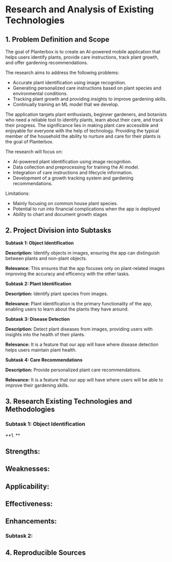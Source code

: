 # Research and Analysis of Existing Technologies

## 1. Problem Definition and Scope

  The goal of Planterbox is to create an AI-powered mobile application that helps users identify plants, provide care instructions, track plant growth, and offer gardening recommendations. 
  
  The research aims to address the following problems:
  - Accurate plant identification using image recognition.
  - Generating personalized care instructions based on plant species and environmental conditions.
  - Tracking plant growth and providing insights to improve gardening skills.
  - Continually training an ML model that we develop.

  The application targets plant enthusiasts, beginner gardeners, and botanists who need a reliable tool to identify plants, learn about their care, and track their progress. The significance lies in making plant care accessible and enjoyable for everyone with the help of technology. Providing the typical member of the household the ability to nurture and care for their plants is the goal of Planterbox.

  The research will focus on:
  - AI-powered plant identification using image recognition.
  - Data collection and preprocessing for training the AI model.
  - Integration of care instructions and lifecycle information.
  - Development of a growth tracking system and gardening recommendations.

  Limitations:
  - Mainly focusing on common house plant species.
  - Potential to run into financial complications when the app is deployed
  - Ability to chart and document growth stages

## 2. Project Division into Subtasks

  **Subtask 1: Object Identification**
  
  **Description:**
  Identify objects in images, ensuring the app can distinguish between plants and non-plant objects.
  
  **Relevance:**
  This ensures that the app focuses only on plant-related images improving the accuracy and efficency with the other tasks.

  **Subtask 2: Plant Identification**
   
  **Description:**
  Identify plant species from images.
  
  **Relevance:**
  Plant identification is the primary functionality of the app, enabling users to learn about the plants they have around.
  
**Subtask 3: Disease Detection**
   
  **Description:**
  Detect plant diseases from images, providing users with insights into the health of their plants.
  
  **Relevance:**
  It is a feature that our app will have where disease detection helps users maintain plant health.

  **Subtask 4: Care Recommendations**
   
  **Description:**
  Provide personalized plant care recommendations.
  
  **Relevance:**
  It is a feature that our app will have where users will be able to improve their gardening skills.
   
## 3. Research Existing Technologies and Methodologies

### **Subtask 1: Object Identification**

  **1. **
  
  **Strengths:**
  - 
    
  **Weaknesses:**
  - 
    
  **Applicability:**
  - 

  **Effectiveness:**
  - 

  **Enhancements:**
  - 


    
### Subtask 2: 
   
## 4. Reproducible Sources
